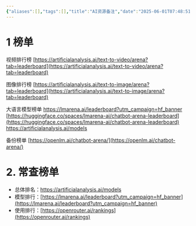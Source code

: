 ```yaml
---
{"aliases":[],"tags":[],"title":"AI资源备注","date":"2025-06-01T07:48:51+08:00","date_modify":"2025-07-23T23:04:16+08:00","dg-publish":true,"permalink":"/Publish/01_笔记学习/AI资源备注/","dgPassFrontmatter":true,"created":"2025-06-01T07:48:51+08:00","updated":"2025-07-23T23:04:16+08:00"}
---
```



# 1 榜单

视频排行榜
[https://artificialanalysis.ai/text-to-video/arena?tab=leaderboard](https://artificialanalysis.ai/text-to-video/arena?tab=leaderboard)

图像排行榜
[https://artificialanalysis.ai/text-to-image/arena?tab=leaderboard](https://artificialanalysis.ai/text-to-image/arena?tab=leaderboard)

大语言模型榜单
<https://lmarena.ai/leaderboard?utm_campaign=hf_banner>
[https://huggingface.co/spaces/lmarena-ai/chatbot-arena-leaderboard](https://huggingface.co/spaces/lmarena-ai/chatbot-arena-leaderboard)
<https://artificialanalysis.ai/models>

备份榜单
[https://openlm.ai/chatbot-arena/](https://openlm.ai/chatbot-arena/)

# 2. 常查榜单

- 总体排名：<https://artificialanalysis.ai/models>
- 模型排行：[https://lmarena.ai/leaderboard?utm_campaign=hf_banner](https://lmarena.ai/leaderboard?utm_campaign=hf_banner)
- 使用排行：[https://openrouter.ai/rankings](https://openrouter.ai/rankings)
